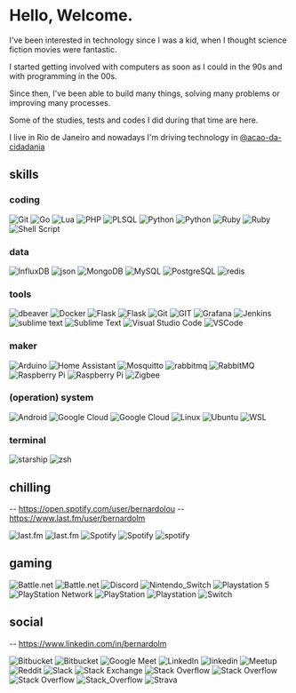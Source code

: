 # Hello, Welcome.

I've been interested in technology since I was a kid, when I thought science fiction movies were fantastic.

I started getting involved with computers as soon as I could in the 90s and with programming in the 00s.

Since then, I've been able to build many things, solving many problems or improving many processes.

Some of the studies, tests and codes I did during that time are here.

I live in Rio de Janeiro and nowadays I'm driving technology in [@acao-da-cidadania](https://github.com/acao-da-cidadania)

## skills

### coding

![Git](https://img.shields.io/badge/git-%23F05033.svg?style=for-the-badge&logo=git&logoColor=white)
![Go](https://img.shields.io/badge/go-%2300ADD8.svg?style=for-the-badge&logo=go&logoColor=white)
![Lua](https://img.shields.io/badge/lua-%232C2D72.svg?style=for-the-badge&logo=lua&logoColor=white)
![PHP](https://img.shields.io/badge/php-%23777BB4.svg?style=for-the-badge&logo=php&logoColor=white)
![PLSQL](https://img.shields.io/badge/PLSQL-F80000?style=for-the-badge&logo=oracle&logoColor=black)
![Python](https://img.shields.io/badge/python-3670A0?style=for-the-badge&logo=python&logoColor=ffdd54)
![Python](https://img.shields.io/badge/Python-FFD43B?style=for-the-badge&logo=python&logoColor=blue)
![Ruby](https://img.shields.io/badge/ruby-%23CC342D.svg?style=for-the-badge&logo=ruby&logoColor=white)
![Ruby](https://img.shields.io/badge/Ruby-CC342D?style=for-the-badge&logo=ruby&logoColor=white)
![Shell Script](https://img.shields.io/badge/shell_script-%23121011.svg?style=for-the-badge&logo=gnu-bash&logoColor=white)

### data

![InfluxDB](https://img.shields.io/badge/InfluxDB-22ADF6?style=for-the-badge&logo=InfluxDB&logoColor=white)
![json](https://img.shields.io/badge/json-5E5C5C?style=for-the-badge&logo=json&logoColor=white)
![MongoDB](https://img.shields.io/badge/MongoDB-4EA94B?style=for-the-badge&logo=mongodb&logoColor=white)
![MySQL](https://img.shields.io/badge/MySQL-005C84?style=for-the-badge&logo=mysql&logoColor=white)
![PostgreSQL](https://img.shields.io/badge/PostgreSQL-316192?style=for-the-badge&logo=postgresql&logoColor=white)
![redis](https://img.shields.io/badge/redis-%23DD0031.svg?&style=for-the-badge&logo=redis&logoColor=white)

### tools

![dbeaver](https://img.shields.io/badge/dbeaver-382923?style=for-the-badge&logo=dbeaver&logoColor=white)
![Docker](https://img.shields.io/badge/docker-%230db7ed.svg?style=for-the-badge&logo=docker&logoColor=white)
![Flask](https://img.shields.io/badge/flask-%23000.svg?style=for-the-badge&logo=flask&logoColor=white)
![Flask](https://img.shields.io/badge/Flask-000000?style=for-the-badge&logo=flask&logoColor=white)
![Git](https://img.shields.io/badge/git-%23F05033.svg?style=for-the-badge&logo=git&logoColor=white)
![GIT](https://img.shields.io/badge/GIT-E44C30?style=for-the-badge&logo=git&logoColor=white)
![Grafana](https://img.shields.io/badge/grafana-%23F46800.svg?style=for-the-badge&logo=grafana&logoColor=white)
![Jenkins](https://img.shields.io/badge/jenkins-%232C5263.svg?style=for-the-badge&logo=jenkins&logoColor=white)
![sublime text](https://img.shields.io/badge/sublime_text-%23575757.svg?&style=for-the-badge&logo=sublime-text&logoColor=important)
![Sublime Text](https://img.shields.io/badge/sublime_text-%23575757.svg?style=for-the-badge&logo=sublime-text&logoColor=important)
![Visual Studio Code](https://img.shields.io/badge/Visual%20Studio%20Code-0078d7.svg?style=for-the-badge&logo=visual-studio-code&logoColor=white)
![VSCode](https://img.shields.io/badge/VSCode-0078D4?style=for-the-badge&logo=visual%20studio%20code&logoColor=white)

### maker

![Arduino](https://img.shields.io/badge/-Arduino-00979D?style=for-the-badge&logo=Arduino&logoColor=white)
![Home Assistant](https://img.shields.io/badge/home%20assistant-%2341BDF5.svg?style=for-the-badge&logo=home-assistant&logoColor=white)
![Mosquitto](https://img.shields.io/badge/mosquitto-%233C5280.svg?style=for-the-badge&logo=eclipsemosquitto&logoColor=white)
![rabbitmq](https://img.shields.io/badge/rabbitmq-%23FF6600.svg?&style=for-the-badge&logo=rabbitmq&logoColor=white)
![RabbitMQ](https://img.shields.io/badge/Rabbitmq-FF6600?style=for-the-badge&logo=rabbitmq&logoColor=white)
![Raspberry Pi](https://img.shields.io/badge/-RaspberryPi-C51A4A?style=for-the-badge&logo=Raspberry-Pi)
![Raspberry Pi](https://img.shields.io/badge/Raspberry%20Pi-A22846?style=for-the-badge&logo=Raspberry%20Pi&logoColor=white)
![Zigbee](https://img.shields.io/badge/zigbee-%23EB0443.svg?style=for-the-badge&logo=zigbee&logoColor=white)

### (operation) system

![Android](https://img.shields.io/badge/Android-3DDC84?style=for-the-badge&logo=android&logoColor=white)
![Google Cloud](https://img.shields.io/badge/Google_Cloud-4285F4?style=for-the-badge&logo=google-cloud&logoColor=white)
![Google Cloud](https://img.shields.io/badge/Google_Cloud-%234285F4.svg?style=for-the-badge&logo=google-cloud&logoColor=white)
![Linux](https://img.shields.io/badge/Linux-FCC624?style=for-the-badge&logo=linux&logoColor=black)
![Ubuntu](https://img.shields.io/badge/Ubuntu-E95420?style=for-the-badge&logo=ubuntu&logoColor=white)
![WSL](https://img.shields.io/badge/WSL-0a97f5?style=for-the-badge&logo=linux&logoColor=white)

### terminal

![starship](https://img.shields.io/badge/starship-DD0B78?style=for-the-badge&logo=starship&logoColor=white)
![zsh](https://img.shields.io/badge/zsh-4EAA25?style=for-the-badge&logo=GNU%20Bash&logoColor=white)

## chilling

-- https://open.spotify.com/user/bernardolou
-- https://www.last.fm/user/bernardolm

![last.fm](https://img.shields.io/badge/last.fm-D51007?style=for-the-badge&logo=last.fm&logoColor=white)
![last.fm](https://img.shields.io/static/v1?logo=lastdotfm&label=last.fm&message=bernardolm&color=D51007&style=for-the-badge)
![Spotify](https://img.shields.io/badge/Spotify-1ED760?&style=for-the-badge&logo=spotify&logoColor=white)
![Spotify](https://img.shields.io/badge/Spotify-1ED760?style=for-the-badge&logo=spotify&logoColor=white)
![spotify](https://img.shields.io/static/v1?logo=spotify&label=spotify&message=bernardolou&color=1ED760&style=for-the-badge)

## gaming

![Battle.net](https://img.shields.io/badge/battle.net-%2300AEFF.svg?style=for-the-badge&logo=battle.net&logoColor=white)
![Battle.net](https://img.shields.io/badge/Battle.net-000?style=for-the-badge&logo=battle.net&logoColor=148EFF)
![Discord](https://img.shields.io/badge/Discord-%235865F2.svg?style=for-the-badge&logo=discord&logoColor=white)
![Nintendo_Switch](https://img.shields.io/badge/Nintendo_Switch-E60012?style=for-the-badge&logo=nintendo-switch&logoColor=white)
![Playstation 5](https://img.shields.io/badge/Playstation%205-003791?style=for-the-badge&logo=playstation-5&logoColor=white)
![PlayStation Network](https://img.shields.io/badge/PSN-%230070D1.svg?style=for-the-badge&logo=Playstation&logoColor=white)
![PlayStation](https://img.shields.io/badge/PlayStation-003791?style=for-the-badge&logo=playstation&logoColor=white)
![Playstation](https://img.shields.io/badge/Playstation-003791?style=for-the-badge&logo=playstation&logoColor=white)
![Switch](https://img.shields.io/badge/Switch-E60012?style=for-the-badge&logo=nintendo-switch&logoColor=white)

## social

-- https://www.linkedin.com/in/bernardolm

![Bitbucket](https://img.shields.io/badge/bitbucket-%230047B3.svg?style=for-the-badge&logo=bitbucket&logoColor=white)
![Bitbucket](https://img.shields.io/badge/Bitbucket-0747a6?style=for-the-badge&logo=bitbucket&logoColor=white)
![Google Meet](https://img.shields.io/badge/Google%20Meet-00897B?style=for-the-badge&logo=google-meet&logoColor=white)
![LinkedIn](https://img.shields.io/badge/linkedin-%230077B5.svg?style=for-the-badge&logo=linkedin&logoColor=white)
![linkedin](https://img.shields.io/static/v1?logo=linkedin&label=LinkedIn&message=bernardolm&color=0A66C2&style=for-the-badge)
![Meetup](https://img.shields.io/badge/Meetup-f64363?style=for-the-badge&logo=meetup&logoColor=white)
![Reddit](https://img.shields.io/badge/Reddit-FF4500?style=for-the-badge&logo=reddit&logoColor=white)
![Slack](https://img.shields.io/badge/Slack-4A154B?style=for-the-badge&logo=slack&logoColor=white)
![Stack Exchange](https://img.shields.io/badge/Stack%20Exchange-1E5397?style=for-the-badge&logo=Stack%20Exchange&logoColor=white)
![Stack Overflow](https://img.shields.io/badge/-Stackoverflow-FE7A16?style=for-the-badge&logo=stack-overflow&logoColor=white)
![Stack Overflow](https://img.shields.io/badge/Stack%20Overflow-F58025?style=for-the-badge&logo=Stack%20Overflow&logoColor=white)
![Stack Overflow](https://img.shields.io/badge/Stack_Overflow-FE7A16?style=for-the-badge&logo=stack-overflow&logoColor=white)
![Stack_Overflow](https://img.shields.io/badge/Stack_Overflow-FE7A16?style=for-the-badge&logo=stack-overflow&logoColor=white)
![Strava](https://img.shields.io/badge/Strava-FC4C02?style=for-the-badge&logo=strava&logoColor=white)
